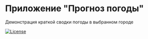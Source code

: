 # Приложение "Прогноз погоды"

Демонстрация краткой сводки погоды в выбранном городе

[![License][license-image]][license-url]

[license-url]: https://github.com/svpotysev/Otus.JS-Basic.HW14.WeatherForecast/blob/main/LICENSE
[license-image]: https://img.shields.io/badge/license-MIT-brightgreen.svg?style=flat
